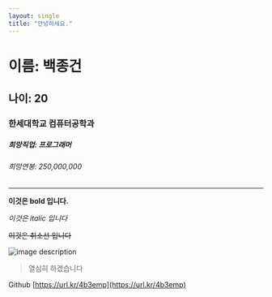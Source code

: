 ```yaml
---
layout: single
title: "안녕하세요."
---
```


# 이름: 백종건

## 나이: 20

### 한세대학교 컴퓨터공학과

##### 희망직업: 프로그래머

###### 희망연봉: 250,000,000


___


**이것은 bold 입니다.**

*이것은 italic 입니다*

~~이것은 취소선 입니다~~


![image description](https://cdn.discordapp.com/attachments/931454104008540192/1086211932475904030/Screenshot_20230317_175816_Gallery.jpg)

> 열심히 하겠습니다

Github [https://url.kr/4b3emp](https://url.kr/4b3emp)



